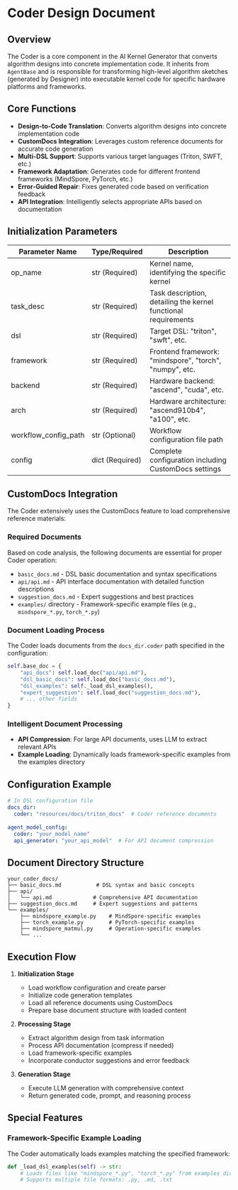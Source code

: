 # Coder Design Document

## Overview
The Coder is a core component in the AI Kernel Generator that converts algorithm designs into concrete implementation code. It inherits from `AgentBase` and is responsible for transforming high-level algorithm sketches (generated by Designer) into executable kernel code for specific hardware platforms and frameworks.

## Core Functions
- **Design-to-Code Translation**: Converts algorithm designs into concrete implementation code
- **CustomDocs Integration**: Leverages custom reference documents for accurate code generation
- **Multi-DSL Support**: Supports various target languages (Triton, SWFT, etc.)
- **Framework Adaptation**: Generates code for different frontend frameworks (MindSpore, PyTorch, etc.)
- **Error-Guided Repair**: Fixes generated code based on verification feedback
- **API Integration**: Intelligently selects appropriate APIs based on documentation

## Initialization Parameters
| Parameter Name | Type/Required | Description |
|---------|---------|---------|
| op_name | str (Required) | Kernel name, identifying the specific kernel |
| task_desc | str (Required) | Task description, detailing the kernel functional requirements |
| dsl | str (Required) | Target DSL: "triton", "swft", etc. |
| framework | str (Required) | Frontend framework: "mindspore", "torch", "numpy", etc. |
| backend | str (Required) | Hardware backend: "ascend", "cuda", etc. |
| arch | str (Required) | Hardware architecture: "ascend910b4", "a100", etc. |
| workflow_config_path | str (Optional) | Workflow configuration file path |
| config | dict (Required) | Complete configuration including CustomDocs settings |

## CustomDocs Integration

The Coder extensively uses the CustomDocs feature to load comprehensive reference materials:

### Required Documents
Based on code analysis, the following documents are essential for proper Coder operation:

- `basic_docs.md` - DSL basic documentation and syntax specifications
- `api/api.md` - API interface documentation with detailed function descriptions
- `suggestion_docs.md` - Expert suggestions and best practices
- `examples/` directory - Framework-specific example files (e.g., `mindspore_*.py`, `torch_*.py`)

### Document Loading Process
The Coder loads documents from the `docs_dir.coder` path specified in the configuration:
```python
self.base_doc = {
    "api_docs": self.load_doc("api/api.md"),
    "dsl_basic_docs": self.load_doc("basic_docs.md"),
    "dsl_examples": self._load_dsl_examples(),
    "expert_suggestion": self.load_doc("suggestion_docs.md"),
    # ... other fields
}
```

### Intelligent Document Processing
- **API Compression**: For large API documents, uses LLM to extract relevant APIs
- **Example Loading**: Dynamically loads framework-specific examples from the examples directory

## Configuration Example
```yaml
# In DSL configuration file
docs_dir:
  coder: "resources/docs/triton_docs"  # Coder reference documents
  
agent_model_config:
  coder: "your_model_name"
  api_generator: "your_api_model"  # For API document compression
```

## Document Directory Structure
```
your_coder_docs/
├── basic_docs.md           # DSL syntax and basic concepts
├── api/
│   └── api.md             # Comprehensive API documentation
├── suggestion_docs.md     # Expert suggestions and patterns
└── examples/
    ├── mindspore_example.py    # MindSpore-specific examples
    ├── torch_example.py        # PyTorch-specific examples
    ├── mindspore_matmul.py     # Operation-specific examples
    └── ...
```

## Execution Flow

1. **Initialization Stage**
   - Load workflow configuration and create parser
   - Initialize code generation templates
   - Load all reference documents using CustomDocs
   - Prepare base document structure with loaded content

2. **Processing Stage**
   - Extract algorithm design from task information
   - Process API documentation (compress if needed)
   - Load framework-specific examples
   - Incorporate conductor suggestions and error feedback

3. **Generation Stage**
   - Execute LLM generation with comprehensive context
   - Return generated code, prompt, and reasoning process

## Special Features

### Framework-Specific Example Loading
The Coder automatically loads examples matching the specified framework:
```python
def _load_dsl_examples(self) -> str:
    # Loads files like "mindspore_*.py", "torch_*.py" from examples directory
    # Supports multiple file formats: .py, .md, .txt
```
